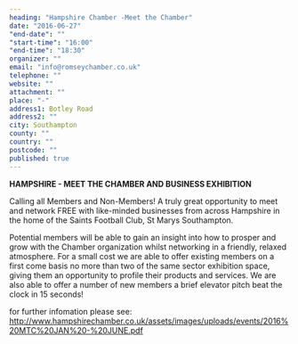 ```yaml
---
heading: "Hampshire Chamber -Meet the Chamber"
date: "2016-06-27"
"end-date": ""
"start-time": "16:00"
"end-time": "18:30"
organizer: ""
email: "info@romseychamber.co.uk"
telephone: ""
website: ""
attachment: ""
place: "-"
address1: Botley Road
address2: ""
city: Southampton
county: ""
country: ""
postcode: ""
published: true
---
```




**HAMPSHIRE - MEET THE CHAMBER AND BUSINESS EXHIBITION**

Calling all Members and Non-Members! A truly great opportunity to meet and network FREE with like-minded businesses from across Hampshire in the home of the Saints Football Club, St Marys Southampton.

Potential members will be able to gain an insight into how to prosper and grow with the Chamber organization whilst networking in a friendly, relaxed atmosphere. For a small cost we are able to offer existing members on a first come basis no more than two of the same sector exhibition space, giving them an opportunity to profile their products and services. We are also able to offer a number of new members a brief elevator pitch beat the clock in 15 seconds!

for further infomation please see: http://www.hampshirechamber.co.uk/assets/images/uploads/events/2016%20MTC%20JAN%20-%20JUNE.pdf
